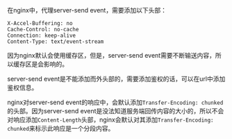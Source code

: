 在nginx中，代理server-send event，需要添加以下头部：

    X-Accel-Buffering: no
    Cache-Control: no-cache
    Connection: keep-alive
    Content-Type: text/event-stream

因为nginx默认会使用缓存区，但是，server-send event需要不断输送内容，所以缓存区是会影响的。 

server-send event是不能添加而外头部的，需要添加鉴权的话，可以在url中添加鉴权信息。

nginx对server-send event的响应中，会默认添加``Transfer-Encoding: chunked``的头部。因为server-send event是没法知道服务端回传内容的大小的，所以不会对响应添加``Content-Length``头部，nginx会默认对其添加``Transfer-Encoding: chunked``来标示此响应是一个分段内容。